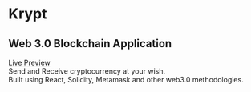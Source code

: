 # Krypt
## Web 3.0 Blockchain Application

[Live Preview](https://krypt-theproficientdev.netlify.app/)<br>
Send and Receive cryptocurrency at your wish.<br>
Built using React, Solidity, Metamask and other web3.0 methodologies.
